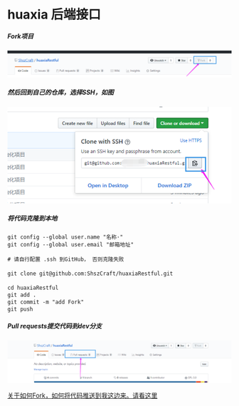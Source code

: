 # huaxia 后端接口

##### Fork项目
![Fork](/.remarks/Fork.png)

##### 然后回到自己的仓库，选择SSH，如图

![Clone](/.remarks/Clone.png)

##### 将代码克隆到本地

```
git config --global user.name "名称·"
git config --global user.email "邮箱地址"

# 请自行配置 .ssh 到GitHub， 否则克隆失败
 
git clone git@github.com:ShszCraft/huaxiaRestful.git
 
cd huaxiaRestful 
git add .
git commit -m "add Fork"
git push
```

##### Pull requests提交代码到dev分支

![Pull requests](/.remarks/Pull.png)

[关于如何Fork，如何将代码推送到我这边来。请看这里](https://www.cnblogs.com/southday/p/10010876.html)


